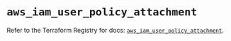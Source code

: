 # `aws_iam_user_policy_attachment`

Refer to the Terraform Registry for docs: [`aws_iam_user_policy_attachment`](https://registry.terraform.io/providers/hashicorp/aws/6.13.0/docs/resources/iam_user_policy_attachment).
